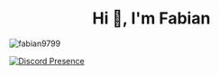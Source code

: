 <h1 align="center">Hi 👋, I'm Fabian</h1>

<p align="left"> <img src="https://komarev.com/ghpvc/?username=fabian9799" alt="fabian9799" />
  
[![Discord Presence](https://lanyard.cnrad.dev/api/135695516062187521)](https://discord.com/users/135695516062187521)
